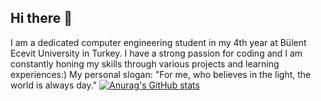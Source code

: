 ## Hi there 👋

I am a dedicated computer engineering student in my 4th year at Bülent Ecevit University in Turkey.
I have a strong passion for coding and I am constantly honing my skills through various projects and learning experiences:)
            My personal slogan: "For me, who believes in the light, the world is always day."
[![Anurag's GitHub stats](https://github-readme-stats.vercel.app/api?username=Nakisaalz)](https://github.com/anuraghazra/github-readme-stats)
